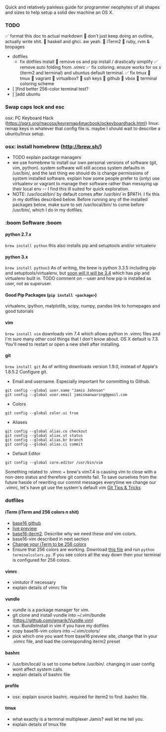 Quick and relatively painless guide for programmer neophytes of all shapes and sizes to help 
setup a solid dev machine an OS X.

### TODO
:white_check_mark: format this doc to actual markdown
:shit: don't just keep doing an outline, actually write shit.
:shit: haskell and ghci. aw yeah.
:shit: iTerm2
:shit: ruby, rvm & bropages
- dotfiles
  - fix dotfiles install
    :shit: remove os and pip install / drastically simplify
  :white_check_mark: remove auto folding from .vimrc
  :white_check_mark: fix coloring. ensure works for os x (iterm2 and terminal) and ubuntus default terminal.
  :white_check_mark: fix tmux
:shit: tmux
:shit: vagrant
:shit: virtualbox?
:shit: ssh keys
  :shit: github
  :shit: vbox
:shit: terminal coloring scheme
- [ ]find better 256-color terminal test?
- [ ]add ubuntu

### Swap caps lock and esc
osx: PC Keyboard Hack (https://pqrs.org/macosx/keyremap4macbook/pckeyboardhack.html) 
linux: remap keys in whatever that config file is. maybe I should wait to describe a ubuntu/linux setup.

### osx: install homebrew (http://brew.sh/)
- TODO explain package managers
- we use homebrew to install our own personal versions of software (git, vim, python).
system software will still access system defaults in /usr/bin/, and the last thing we 
should do is change permissions of system installed software.  explain how some people 
prefer to (only) use virtualenv or vagrant to manage their software rather 
than messying up their local env -- I find this ill suited for quick exploration.
- NOTE: /usr/local/bin/ by default comes after /usr/bin/ in $PATH. I fix this in my dotfiles described
below. Before running any of the installed packages below, make sure to set /usr/local/bin/ to come 
before /usr/bin/, which I do in my dotfiles.

### :boom Software :boom
#### python 2.7.x
`brew install python`
this also installs pip and setuptools and/or virtualenv

#### python 3.x
`brew install python3`
As of writing, the brew is python 3.3.5 including pip and setuptools/virtualenv, but 
[soon will it will be 3.4](https://github.com/Homebrew/homebrew/wiki/Homebrew-and-Python) 
which has pip and virtualenv built in.
TODO comment on --user and how pip is installed as user, not as superuser.

#### Good Pip Packages (`pip install <package>`)
virtualenv, ipython, matplotlib, scipy, numpy, pandas
link to homepages and good tutorials

#### vim
`brew install vim`
downloads vim 7.4 which allows python in .vimrc files and I'm sure many other cool things 
that I don't know about.
OS X default is 7.3. You'll need to restart or open a new shell after installing.

#### git
`brew install git`
As of writing downloads version 1.9.0, instead of Apple's 1.8.5.2
Configure git.
- Email and username. Especially important for committing to Github.
```git
git config --global user.name "Jamis Johnson"
git config --global user.email jamismanwaring@gmail.com
```
- Colors
```git
git config --global color.ui true
```
- Aliases
```git
git config --global alias.co checkout
git config --global alias.st status
git config --global alias.br branch
git config --global alias.ci commit
```
- Default Editor
```git
git config --global core.editor /usr/bin/vim
```
Something related to .vimrc + brew's vim7.4 is causing vim to close with a non-zero 
status and therefore git commits fail. To save ourselves from the future hassle 
of rewriting our commit messages everytime we change our .vimrc, let's have git 
use the system's default vim
[Git Tips & Tricks](http://git-scm.com/book/en/Git-Basics-Tips-and-Tricks)

### dotfiles 
#### iTerm (iTerm and 256 colors n shit)
- [base16 github](https://github.com/chriskempson/base16)
- [live preview](http://chriskempson.github.io/base16/)
- [base16-iterm2](https://github.com/chriskempson/base16-iterm2). Describe why we need these *and* vim colors.
- base16-vim described in next section
- [Change your iTerm to be 256 colors](http://kevin.colyar.net/2011/01/pretty-vim-color-schemes-in-iterm2/?utm_source=rss&utm_medium=rss&utm_campaign=pretty-vim-color-schemes-in-iterm2)
- Ensure that 256 colors are working. Download [this file](https://raw.github.com/incitat/eran-dotfiles/master/bin/terminalcolors.py)
and run `python terminalcolors.py`. If you see colors all the way down then your terminal is configured for 256 colors.

#### vimrc
- vimtutor if necessary
- explain details of vimrc file
#### vundle
- vundle is a package manager for vim.
- git clone and install vundle into ~/.vim/bundle (https://github.com/gmarik/Vundle.vim)
- run :BundleInstall in vim if you have my dotfiles
- copy base16-vim colors into ~/.vim/colors/
- pick which one you want from base16 preview site, change that in your .vimrc file, and load the corresponding iterm2 preset
#### bashrc
- /usr/bin/local/ is set to come before /usr/bin/. changing in user config wont affect system calls
- explain details of bashrc file
#### profile
- osx: explain source bashrc. required for iterm2 to find .bashrc file.
#### tmux
- what exactly is a terminal multiplexer Jamis? well let me tell you.
- explain details of tmux file

